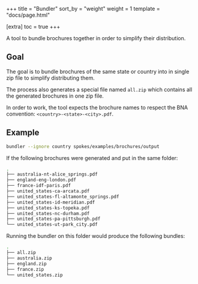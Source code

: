 +++
title = "Bundler"
sort_by = "weight"
weight = 1
template = "docs/page.html"

[extra]
toc = true
+++

A tool to bundle brochures together in order to simplify their distribution.

## Goal

The goal is to bundle brochures of the same state or country into in single zip
file to simplify distributing them.

The process also generates a special file named `all.zip` which contains all the
generated brochures in one zip file.

In order to work, the tool expects the brochure names to respect the BNA
convention: `<country>-<state>-<city>.pdf`.

## Example

```bash
bundler --ignore country spokes/examples/brochures/output
```

If the following brochures were generated and put in the same folder:

```bash
.
├── australia-nt-alice_springs.pdf
├── england-eng-london.pdf
├── france-idf-paris.pdf
├── united_states-ca-arcata.pdf
├── united_states-fl-altamonte_springs.pdf
├── united_states-id-meridian.pdf
├── united_states-ks-topeka.pdf
├── united_states-nc-durham.pdf
├── united_states-pa-pittsburgh.pdf
└── united_states-ut-park_city.pdf
```

Running the bundler on this folder would produce the following bundles:

```bash
.
├── all.zip
├── australia.zip
├── england.zip
├── france.zip
└── united_states.zip

```
